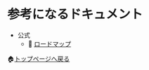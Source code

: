 # 参考になるドキュメント

* 公式
    * 📖 [ロードマップ](https://support.rpgmakerunite.com/hc/ja/articles/17538420142617-%E3%83%AD%E3%83%BC%E3%83%89%E3%83%9E%E3%83%83%E3%83%97)

🏠[トップページへ戻る](../README.md)  
